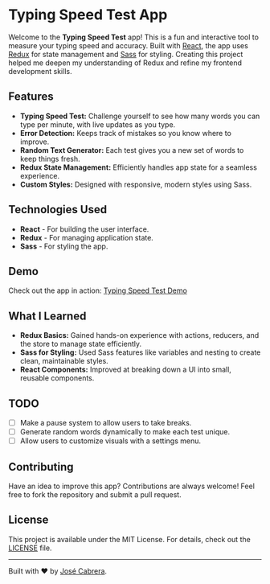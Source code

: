 # Typing Speed Test App

Welcome to the **Typing Speed Test** app! This is a fun and interactive tool to measure your typing speed and accuracy. Built with [React](https://reactjs.org/), the app uses [Redux](https://redux.js.org/) for state management and [Sass](https://sass-lang.com/) for styling. Creating this project helped me deepen my understanding of Redux and refine my frontend development skills.

## Features

-   **Typing Speed Test:** Challenge yourself to see how many words you can type per minute, with live updates as you type.
-   **Error Detection:** Keeps track of mistakes so you know where to improve.
-   **Random Text Generator:** Each test gives you a new set of words to keep things fresh.
-   **Redux State Management:** Efficiently handles app state for a seamless experience.
-   **Custom Styles:** Designed with responsive, modern styles using Sass.

## Technologies Used

-   **React** - For building the user interface.
-   **Redux** - For managing application state.
-   **Sass** - For styling the app.

## Demo

Check out the app in action: [Typing Speed Test Demo](https://jos-cab.github.io/Typing-speed-test/)

## What I Learned

-   **Redux Basics:** Gained hands-on experience with actions, reducers, and the store to manage state efficiently.
-   **Sass for Styling:** Used Sass features like variables and nesting to create clean, maintainable styles.
-   **React Components:** Improved at breaking down a UI into small, reusable components.

## TODO

-   [ ] Make a pause system to allow users to take breaks.
-   [ ] Generate random words dynamically to make each test unique.
-   [ ] Allow users to customize visuals with a settings menu.

## Contributing

Have an idea to improve this app? Contributions are always welcome! Feel free to fork the repository and submit a pull request.

## License

This project is available under the MIT License. For details, check out the [LICENSE](LICENSE) file.

---

Built with ❤️ by [José Cabrera](https://github.com/jos-cab).
